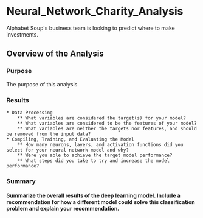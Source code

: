 # Neural_Network_Charity_Analysis
Alphabet Soup's business team is looking to predict where to make investments. 
## Overview of the Analysis
### Purpose
The purpose of this analysis
### Results
	* Data Processing
		** What variables are considered the target(s) for your model?
		** What variables are considered to be the features of your model?
		** What variables are neither the targets nor features, and should be removed from the input data?
	* Compiling, Training, and Evaluating the Model
		** How many neurons, layers, and activation functions did you select for your neural network model and why?
		** Were you able to achieve the target model performance?
		** What steps did you take to try and increase the model performance?

### Summary
#### Summarize the overall results of the deep learning model. Include a recommendation for how a different model could solve this classification problem and explain your recommendation.
